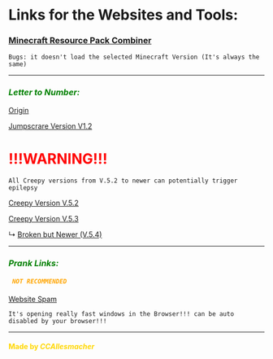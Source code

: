 # Links for the Websites and Tools: 


### <font color="green">[Minecraft Resource Pack Combiner](https://ccallesmacher.github.io/Tools-Websites/Combiner/Combiner.html)</font> 

`Bugs: it doesn't load the selected Minecraft Version (It's always the same)`

---

### <font color="green">***Letter to Number:***</font>


<font color="yellow">[Origin](https://ccallesmacher.github.io/Tools-Websites/LettertoNumber/LettertoNumber.html)</font> 

<font color="grey">[Jumpscrare Version V1.2](https://ccallesmacher.github.io/Tools-Websites/LettertoNumber/Lettertonumber.html)</font>  


# <font color="red">!!!WARNING!!!</font>


`All Creepy versions from V.5.2 to newer can potentially trigger epilepsy`

<font color="red">[Creepy Version V.5.2](https://ccallesmacher.github.io/Tools-Websites/LettertoNumber/save%20V.5.2/anti-virus.html)</font> 
   
<font color="red">[Creepy Version V.5.3](https://ccallesmacher.github.io/Tools-Websites/LettertoNumber/save%20V.5.3/anti-virus.html)</font> 

   ↳ <font color="red">[Broken but Newer (V.5.4)](https://ccallesmacher.github.io/Tools-Websites/LettertoNumber/save%20V.5.3/notgood/anti-virus.html)</font> 

---

### <font color="green">***Prank Links:***</font>

#### <font color="orange">***` NOT RECOMMENDED`***</font>

<font color="red">[Website Spam](https://ccallesmacher.github.io/Tools-Websites/Prank-Links/Window_Spam.html)</font>

`It's opening really fast windows in the Browser!!! can be auto disabled by your browser!!!`



---

#### <font color="gold">Made by ___CCAllesmacher___</font>
